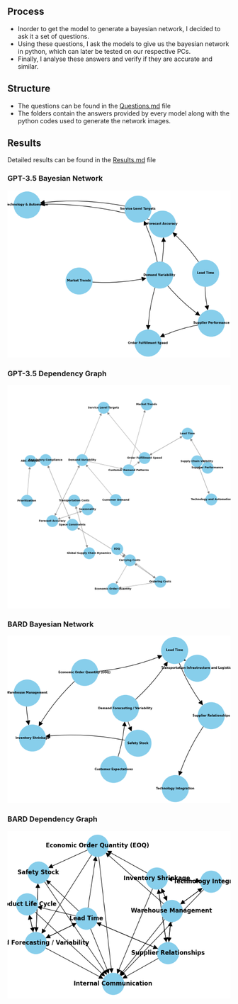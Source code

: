 ## Process
- Inorder to get the model to generate a bayesian network, I decided to
  ask it a set of questions.
- Using these questions, I ask the models to give us the bayesian network
  in python, which can later be tested on our respective PCs.
- Finally, I analyse these answers and verify if they are accurate and similar.

## Structure
- The questions can be found in the [Questions.md](Questions.md) file
- The folders contain the answers provided by every model along with the python codes used to generate the network images.

## Results
 Detailed results can be found in the [Results.md](Results.md) file

### GPT-3.5 Bayesian Network
![BN](GPT3.5/network.png)

### GPT-3.5 Dependency Graph
![D](GPT3.5/dependencies.png)

### BARD Bayesian Network
![BN](BARD/network.png)

### BARD Dependency Graph
![D](BARD/dependencyGraph.png)